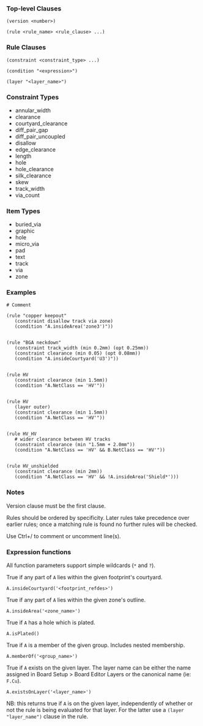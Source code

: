 ### Top-level Clauses

    (version <number>)

    (rule <rule_name> <rule_clause> ...)


### Rule Clauses

    (constraint <constraint_type> ...)

    (condition "<expression>")

    (layer "<layer_name>")


### Constraint Types

 * annular_width
 * clearance
 * courtyard_clearance
 * diff_pair_gap
 * diff_pair_uncoupled
 * disallow
 * edge_clearance
 * length
 * hole
 * hole_clearance
 * silk_clearance
 * skew
 * track_width
 * via_count


### Item Types

 * buried_via
 * graphic
 * hole
 * micro_via
 * pad
 * text
 * track
 * via
 * zone


### Examples

    # Comment
    
    (rule "copper keepout"
       (constraint disallow track via zone)
       (condition "A.insideArea('zone3')"))


    (rule "BGA neckdown"
       (constraint track_width (min 0.2mm) (opt 0.25mm))
       (constraint clearance (min 0.05) (opt 0.08mm))
       (condition "A.insideCourtyard('U3')"))


    (rule HV
       (constraint clearance (min 1.5mm))
       (condition "A.NetClass == 'HV'"))


    (rule HV
       (layer outer)
       (constraint clearance (min 1.5mm))
       (condition "A.NetClass == 'HV'"))


    (rule HV_HV
       # wider clearance between HV tracks
       (constraint clearance (min "1.5mm + 2.0mm"))
       (condition "A.NetClass == 'HV' && B.NetClass == 'HV'"))


    (rule HV_unshielded
       (constraint clearance (min 2mm))
       (condition "A.NetClass == 'HV' && !A.insideArea('Shield*')))


### Notes

Version clause must be the first clause.

Rules should be ordered by specificity.  Later rules take
precedence over earlier rules; once a matching rule is found
no further rules will be checked.

Use Ctrl+/ to comment or uncomment line(s).



### Expression functions

All function parameters support simple wildcards (`*` and `?`).

True if any part of `A` lies within the given footprint's courtyard.

    A.insideCourtyard('<footprint_refdes>')


True if any part of `A` lies within the given zone's outline.

    A.insideArea('<zone_name>')


True if `A` has a hole which is plated.

    A.isPlated()


True if `A` is a member of the given group. Includes nested membership.

    A.memberOf('<group_name>')


True if `A` exists on the given layer.  The layer name can be
either the name assigned in Board Setup > Board Editor Layers or
the canonical name (ie: `F.Cu`).

    A.existsOnLayer('<layer_name>')

NB: this returns true if `A` is on the given layer, independently
of whether or not the rule is being evaluated for that layer.
For the latter use a `(layer "layer_name")` clause in the rule.
